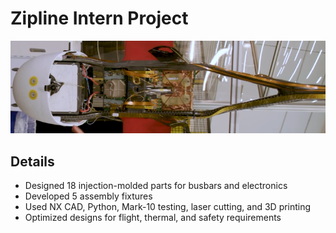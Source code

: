 # Zipline Intern Project

![Zipline Intern Project](../../images/ziplineharnessing.png)

## Details

- Designed 18 injection-molded parts for busbars and electronics
- Developed 5 assembly fixtures
- Used NX CAD, Python, Mark-10 testing, laser cutting, and 3D printing
- Optimized designs for flight, thermal, and safety requirements